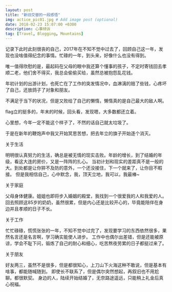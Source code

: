 ```yaml
---
layout: post
title: "新旧交替的一段感悟"
img: actice_pic01.jpg # Add image post (optional)
date: 2018-02-23 15:07:00 +0300
description: 心事倾诉
tag: [Travel, Blogging, Mountains]
---
```


记录下此时此刻很丧的自己，2017年在不知不觉中过去了，回顾自己这一年，发现也没啥值得纪念的事情。忙碌的一年，到头来，好像什么也没有得到。

唯一值得欣慰的是，最起码在父母的眼中我还算个懂事的孩子，不定时寄钱回去孝顺二老，他们舍不得买，我总会偷偷买给，虽然总被抱怨乱花钱。

年初计划的出游计划，也死亡在了工作的突发情况中，血淋漓的赔了些钱，心疼坏了自己，还放鸽子了对象和朋友。

不满足于当下的状况，但是又败给了自己的懒惰，懒惰真的是自己最大的敌人啊。

flag立的挺多的，年末的时候，回头看，发现嗯，大多数都还立着。

心里想，今年一定不能这个样子了，不然的话自己就太垃圾了。

于是在新年的鞭炮声中我又开始冥思苦想，把去年立的旗子开始逐个消灭。

关于生活

明明很认真努力的生活，确总是被无情的现实击败。年龄的增长，到了结婚的年级，看这大连的房价，又是一阵阵的扎心。
当初计划和现实的差距真不是一般的大。到处都是让你猝不及防的意外，一个还没接住，下一个就来了，让你目不暇接。
但是我相信自己，心中默念，我，顶天立地，我可以，我最棒~

关于家庭

父母身体健康。姐姐也即将步入婚姻的殿堂，我找到一个很爱我的人和我爱的人。
回去照顾这85岁的奶奶，虽然很累，但是内心还是比较开心的，毕竟能陪伴在身边并且孝顺的日子不长。

关于工作

忙忙碌碌，慌慌张张的一年，不知不觉中过完了，发现要学习的东西依然很多，果然名言还是名言啊，学习确实能使人进步。
工作中也偶尔出差错，但是还能被原谅，学会不耻下问，锻炼了自己的耐心和细心，吃苦熬夜劳累的日子都挺过来了。

关于朋友

好友两三，虽然不是很多，但是都很知心，上刀山下火海这种不敢说，但是基本有啥事，都能随喊随到。
即使长不联系了，但是偶尔突然想起，再叙旧也不用尬聊。都很默契。
身边的人，陆续开始结婚了，无奈路途遥远，只能稍上礼金后真心祝福。

